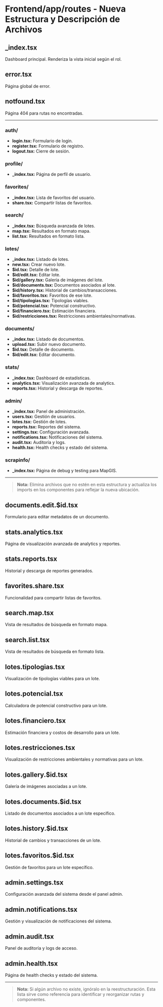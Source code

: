 # Frontend/app/routes - Nueva Estructura y Descripción de Archivos

## _index.tsx
Dashboard principal. Renderiza la vista inicial según el rol.

## error.tsx
Página global de error.

## notfound.tsx
Página 404 para rutas no encontradas.

---

### auth/
- **login.tsx:** Formulario de login.
- **register.tsx:** Formulario de registro.
- **logout.tsx:** Cierre de sesión.

### profile/
- **_index.tsx:** Página de perfil de usuario.

### favorites/
- **_index.tsx:** Lista de favoritos del usuario.
- **share.tsx:** Compartir listas de favoritos.

### search/
- **_index.tsx:** Búsqueda avanzada de lotes.
- **map.tsx:** Resultados en formato mapa.
- **list.tsx:** Resultados en formato lista.

### lotes/
- **_index.tsx:** Listado de lotes.
- **new.tsx:** Crear nuevo lote.
- **$id.tsx:** Detalle de lote.
- **$id/edit.tsx:** Editar lote.
- **$id/gallery.tsx:** Galería de imágenes del lote.
- **$id/documents.tsx:** Documentos asociados al lote.
- **$id/history.tsx:** Historial de cambios/transacciones.
- **$id/favoritos.tsx:** Favoritos de ese lote.
- **$id/tipologias.tsx:** Tipologías viables.
- **$id/potencial.tsx:** Potencial constructivo.
- **$id/financiero.tsx:** Estimación financiera.
- **$id/restricciones.tsx:** Restricciones ambientales/normativas.

### documents/
- **_index.tsx:** Listado de documentos.
- **upload.tsx:** Subir nuevo documento.
- **$id.tsx:** Detalle de documento.
- **$id/edit.tsx:** Editar documento.

### stats/
- **_index.tsx:** Dashboard de estadísticas.
- **analytics.tsx:** Visualización avanzada de analytics.
- **reports.tsx:** Historial y descarga de reportes.

### admin/
- **_index.tsx:** Panel de administración.
- **users.tsx:** Gestión de usuarios.
- **lotes.tsx:** Gestión de lotes.
- **reports.tsx:** Reportes del sistema.
- **settings.tsx:** Configuración avanzada.
- **notifications.tsx:** Notificaciones del sistema.
- **audit.tsx:** Auditoría y logs.
- **health.tsx:** Health checks y estado del sistema.

### scrapinfo/
- **_index.tsx:** Página de debug y testing para MapGIS.

---

> **Nota:** Elimina archivos que no estén en esta estructura y actualiza los imports en los componentes para reflejar la nueva ubicación.
## documents.edit.$id.tsx
Formulario para editar metadatos de un documento.

## stats.analytics.tsx
Página de visualización avanzada de analytics y reportes.

## stats.reports.tsx
Historial y descarga de reportes generados.

## favorites.share.tsx
Funcionalidad para compartir listas de favoritos.

## search.map.tsx
Vista de resultados de búsqueda en formato mapa.

## search.list.tsx
Vista de resultados de búsqueda en formato lista.

## lotes.tipologias.tsx
Visualización de tipologías viables para un lote.

## lotes.potencial.tsx
Calculadora de potencial constructivo para un lote.

## lotes.financiero.tsx
Estimación financiera y costos de desarrollo para un lote.

## lotes.restricciones.tsx
Visualización de restricciones ambientales y normativas para un lote.

## lotes.gallery.$id.tsx
Galería de imágenes asociadas a un lote.

## lotes.documents.$id.tsx
Listado de documentos asociados a un lote específico.

## lotes.history.$id.tsx
Historial de cambios y transacciones de un lote.

## lotes.favoritos.$id.tsx
Gestión de favoritos para un lote específico.

## admin.settings.tsx
Configuración avanzada del sistema desde el panel admin.

## admin.notifications.tsx
Gestión y visualización de notificaciones del sistema.

## admin.audit.tsx
Panel de auditoría y logs de acceso.

## admin.health.tsx
Página de health checks y estado del sistema.

---

> **Nota:** Si algún archivo no existe, ignóralo en la reestructuración. Esta lista sirve como referencia para identificar y reorganizar rutas y componentes.
